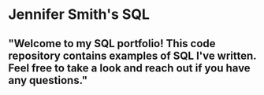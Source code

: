 # Jennifer Smith's SQL

## "Welcome to my SQL portfolio! This code repository contains examples of SQL I've written. Feel free to take a look and reach out if you have any questions." 
